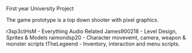 First year University Project

The game prototype is a top down shooter with pixel graphics.


r3sp3ctHsM - Everything Audio Related
James900218 - Level Design, Sprites & Models
raimondsp20 - Character movevemt, camera, weapon & monster scripts
tTheLegeend - Inventory, interaction and menu scripts. 
